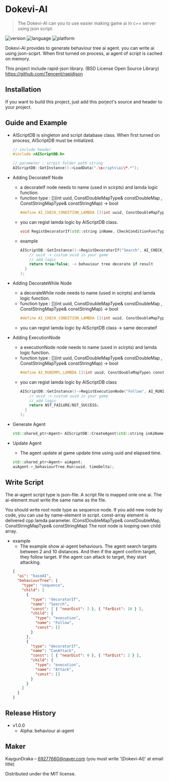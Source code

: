 # Dokevi-AI
> The Dokevi-AI can you to use easier making game ai in c++ server using json script.

![version](https://img.shields.io/badge/alpha-v1.0.0-blue.svg)
![language](https://img.shields.io/badge/language-c%2B%2B-green.svg)
![platform](https://img.shields.io/badge/platform-windows-brightgreen.svg)

Dokevi-AI provides to generate behaviour tree ai agent. you can write ai using json-sciprt.
When first turned on process, ai agent of script is cached on memory.

This project include rapid-json library. (BSD License Open Source Library)
https://github.com/Tencent/rapidjson

## Installation

If you want to build this project, just add this porject's source and header to your project.

## Guide and Example

+ AIScriptDB is singleton and script database class. When first turned on process, AIScriptDB must be initialized.
  ```cpp
  // include header
  #include <AIScriptDB.h>
  
  // parameter : scrpit folder path string
  AIScriptDB::GetInstance()->LoadData(".\scripts\ai\*.*");
  ```

+ Adding DecorateIf Node 
  - a decorateIf node needs to name (used in scirpts) and lamda logic function.
  - function type : [](int uuid, ConstDoubleMapType& constDoubleMap , ConstStringMapType& constStringMap) -> bool
    ```cpp
    #define AI_CHECK_CONDITION_LAMBDA [](int uuid, ConstDoubleMapType& constDoubleMap , ConstStringMapType& constStringMap) -> bool
    ```
  - you can regist lamda logic by AIScriptDB class.
    ```cpp
    void RegistDecoratorIf(std::string inName, CheckConditionFuncType inCheckFunc);
    ```
  - example
    ```cpp
    AIScriptDB::GetInstance()->RegistDecoratorIf("Search", AI_CHECK_CONDITION_LAMBDA{
        // uuid -> custum uuid in your game
        // add logic
        return true/false; -> behaviour tree decorate if result
      }
    );
    ```
    
+ Adding DecorateWhile Node 
  - a decorateWhile node needs to name (used in scirpts) and lamda logic function.
  - function type : [](int uuid, ConstDoubleMapType& constDoubleMap , ConstStringMapType& constStringMap) -> bool
    ```cpp
    #define AI_CHECK_CONDITION_LAMBDA [](int uuid, ConstDoubleMapType& constDoubleMap , ConstStringMapType& constStringMap) -> bool
    ```
  - you can regist lamda logic by AIScriptDB class -> same decorateif

+ Adding ExecutionNode
  - a executionNode node needs to name (used in scirpts) and lamda logic function.
  - function type : [](int uuid, ConstDoubleMapType& constDoubleMap , ConstStringMapType& constStringMap) -> bool
    ```cpp
    #define AI_RUNIMPL_LAMBDA [](int uuid, ConstDoubleMapType& constDoubleMap, ConstStringMapType& constStringMap, double timeDelta) -> NODE_RESULT_TYPE
    ```
  - you can regist lamda logic by AIScriptDB class
    ```cpp
    AIScriptDB::GetInstance()->RegistExecutionNode("Follow", AI_RUNIMPL_LAMBDA{
        // uuid -> custum uuid in your game
        // add logic
        return NST_FAILURE/NST_SUCCESS;
      }
    );
    ```
    
+ Generate Agent
  ```cpp
  std::shared_ptr<Agent> AIScriptDB::CreateAgent(std::string inAiName)
  ```

+ Update Agent
  - The agent update at game update time using uuid and elapsed time.
  ```cpp
  std::shared_ptr<Agent> aiAgent;
  aiAgent->_behaviourTree.Run(uuid, timeDelta);
  ```

## Write Script

The ai-agent script type is json-file. A script file is mapped onle one ai. The ai-element must write the same name as the file.

You should write root node type as sequence node. If you add new node by code, you can use by name-element in script. const-array element is delivered cpp lamda parameter. (ConstDoubleMapType& constDoubleMap, ConstStringMapType& constStringMap) The root node is looping own child array.

+ example
  - The example show ai-agent behaviours. The agent search targets between 2 and 10 distances. And then if the agent confirm target, they follow target. If the agent can attack to target, they start attacking.
  ```json
  {
    "ai": "baseAI",
    "behaviourTree": {
      "type": "sequence",
      "child": [
        {
          "type": "decoratorIf",
          "name": "Search",
          "const": [ { "nearDist": 2 }, { "farDist": 10 } ],
          "child": {
            "type": "execution",
            "name": "Follow",
            "const": []
          }
        },
        {
          "type": "decoratorIf",
          "name": "CanAttack",
          "const": [ { "nearDist": 0 }, { "farDist": 2 } ],
          "child": {
            "type": "execution",
            "name": "Attack",
            "const": []
          }
        }
      ]
    }
  }
  ```
  
## Release History

* v1.0.0
    * Alpha: behaviour ai-agent

## Maker

KaygunDraka – 69277660@naver.com (you must write '[Dokevi-AI]' at email title)

Distributed under the MIT license.
